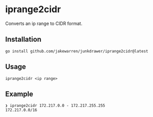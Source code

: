 # iprange2cidr

Converts an ip range to CIDR format.

## Installation

```
go install github.com/jakewarren/junkdrawer/iprange2cidr@latest
```

## Usage

```
iprange2cidr <ip range>
```
## Example
```
❯ iprange2cidr 172.217.0.0 - 172.217.255.255
172.217.0.0/16
```
